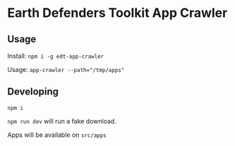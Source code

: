 # Earth Defenders Toolkit App Crawler

## Usage

Install:
`npm i -g edt-app-crawler`

Usage:
`app-crawler --path="/tmp/apps"`

## Developing

`npm i`

`npm run dev` will run a fake download.

Apps will be available on `src/apps`